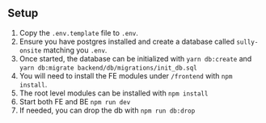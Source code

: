 ## Setup

1. Copy the `.env.template` file to `.env`.
2. Ensure you have postgres installed and create a database called `sully-onsite` matching you `.env`.
3. Once started, the database can be initialized with `yarn db:create` and `yarn db:migrate backend/db/migrations/init_db.sql`
4. You will need to install the FE modules under `/frontend` with `npm install`.
5. The root level modules can be installed with `npm install`
6. Start both FE and BE `npm run dev`
7. If needed, you can drop the db with `npm run db:drop`